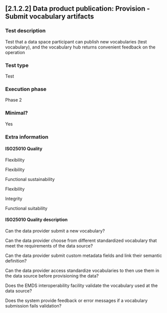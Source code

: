 
## [2.1.2.2] Data product publication: Provision - Submit vocabulary artifacts
 
### Test description
Test that a data space participant can publish new vocabularies (test vocabulary), and the vocabulary hub returns convenient feedback on the operation
 
### Test type
Test
 
### Execution phase
Phase 2
 
### Minimal?
Yes
 
### Extra information
#### ISO25010 Quality
Flexibility

Flexibility

Functional sustainability

Flexibility

Integrity

Functional suitability

#### ISO25010 Quality description
Can the data provider submit a new vocabulary?

Can the data provider choose from different standardized vocabulary that meet the requirements of the data source?

Can the data provider submit custom metadata fields and link their semantic definition?

Can the data provider access standardize vocabularies to then use them in the data source before provisioning the data?

Does the EMDS interoperability facility validate the vocabulary used at the data source?

Does the system provide feedback or error messages if a vocabulary submission fails validation?